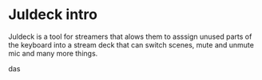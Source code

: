 # Juldeck intro

Juldeck is a tool for streamers that alows them to asssign unused parts of the keyboard into a stream deck that can switch scenes, mute and unmute mic and many more things.

das
